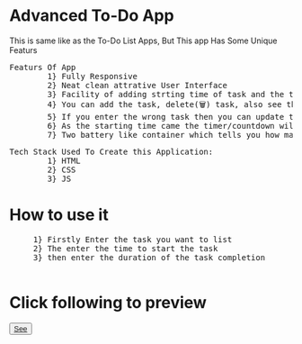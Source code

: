 <h1>Advanced To-Do App</h1>
<p>This is same like as the To-Do List Apps, But This app Has Some Unique Featurs</p>
<pre>Featurs Of App
        1} Fully Responsive
        2} Neat clean attrative User Interface
        3} Facility of adding strting time of task and the time required to complete the task
        4} You can add the task, delete(🗑️) task, also see the details of the task like starting time, duration of the task which you seted
        5} If you enter the wrong task then you can update that task again simply by edit option(✏️)
        6} As the starting time came the timer/countdown will start automaticaly
        7} Two battery like container which tells you how many percentage of the tasks are completed or remaining to complete
</pre>
<pre>Tech Stack Used To Create this Application:
        1} HTML
        2} CSS
        3} JS </pre>

<h1>How to use it</h1>
<pre>
     1} Firstly Enter the task you want to list
     2} The enter the time to start the task
     3} then enter the duration of the task completion
     </pre>

<h1>Click following to preview</h1>  
<button><a href="https://advanced-and-attractive-to-do-app.netlify.app/">See</a></button> 

